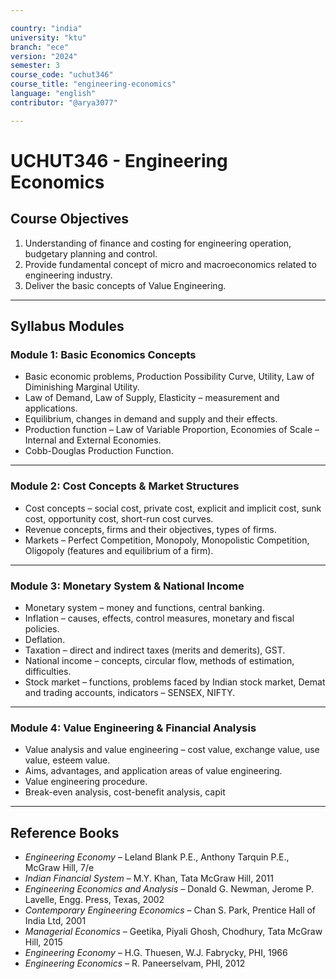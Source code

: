 ```yaml
---

country: "india"
university: "ktu"
branch: "ece"
version: "2024"
semester: 3
course_code: "uchut346"
course_title: "engineering-economics"
language: "english"
contributor: "@arya3077"

---
```


# UCHUT346 - Engineering Economics

## Course Objectives

1. Understanding of finance and costing for engineering operation, budgetary planning and control.  
2. Provide fundamental concept of micro and macroeconomics related to engineering industry.  
3. Deliver the basic concepts of Value Engineering.  

---

## Syllabus Modules

### Module 1: Basic Economics Concepts
- Basic economic problems, Production Possibility Curve, Utility, Law of Diminishing Marginal Utility.  
- Law of Demand, Law of Supply, Elasticity – measurement and applications.  
- Equilibrium, changes in demand and supply and their effects.  
- Production function – Law of Variable Proportion, Economies of Scale – Internal and External Economies.  
- Cobb-Douglas Production Function.  

---

### Module 2: Cost Concepts & Market Structures
- Cost concepts – social cost, private cost, explicit and implicit cost, sunk cost, opportunity cost, short-run cost curves.  
- Revenue concepts, firms and their objectives, types of firms.  
- Markets – Perfect Competition, Monopoly, Monopolistic Competition, Oligopoly (features and equilibrium of a firm).  

---

### Module 3: Monetary System & National Income
- Monetary system – money and functions, central banking.  
- Inflation – causes, effects, control measures, monetary and fiscal policies.  
- Deflation.  
- Taxation – direct and indirect taxes (merits and demerits), GST.  
- National income – concepts, circular flow, methods of estimation, difficulties.  
- Stock market – functions, problems faced by Indian stock market, Demat and trading accounts, indicators – SENSEX, NIFTY.  

---

### Module 4: Value Engineering & Financial Analysis
- Value analysis and value engineering – cost value, exchange value, use value, esteem value.  
- Aims, advantages, and application areas of value engineering.  
- Value engineering procedure.  
- Break-even analysis, cost-benefit analysis, capit

---
## Reference Books

- *Engineering Economy* – Leland Blank P.E., Anthony Tarquin P.E., McGraw Hill, 7/e  
- *Indian Financial System* – M.Y. Khan, Tata McGraw Hill, 2011  
- *Engineering Economics and Analysis* – Donald G. Newman, Jerome P. Lavelle, Engg. Press, Texas, 2002  
- *Contemporary Engineering Economics* – Chan S. Park, Prentice Hall of India Ltd, 2001  
- *Managerial Economics* – Geetika, Piyali Ghosh, Chodhury, Tata McGraw Hill, 2015  
- *Engineering Economy* – H.G. Thuesen, W.J. Fabrycky, PHI, 1966  
- *Engineering Economics* – R. Paneerselvam, PHI, 2012  
